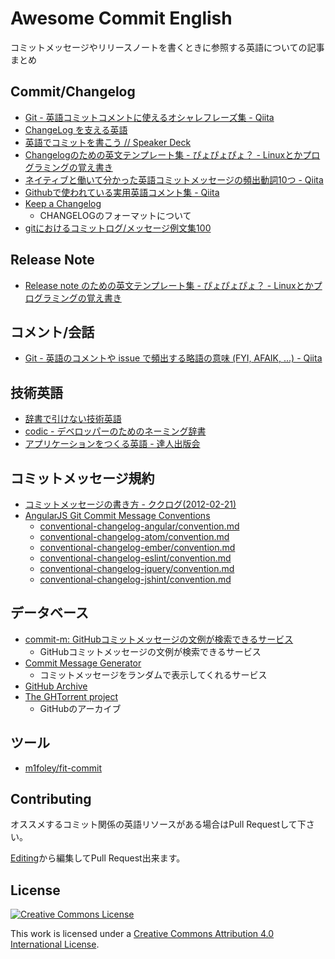 # Awesome Commit English

コミットメッセージやリリースノートを書くときに参照する英語についての記事まとめ

## Commit/Changelog

- [Git - 英語コミットコメントに使えるオシャレフレーズ集 - Qiita](http://qiita.com/ken_c_lo/items/4cb49f0fb74e8778804d)
- [ChangeLog を支える英語](https://gist.github.com/hayajo/3938098)
- [英語でコミットを書こう // Speaker Deck](https://speakerdeck.com/pwim/ying-yu-dekomitutowoshu-kou)
- [Changelogのための英文テンプレート集 - ぴょぴょぴょ？ - Linuxとかプログラミングの覚え書き](http://d.hatena.ne.jp/pyopyopyo/20070920/p1)
- [ネイティブと働いて分かった英語コミットメッセージの頻出動詞10つ - Qiita](http://qiita.com/gogotanaka/items/b65e1b081fa976e5d754)
- [Githubで使われている実用英語コメント集 - Qiita](http://qiita.com/shi_chicken/items/a5f922a3ef3aa58a1839)
- [Keep a Changelog](http://keepachangelog.com/ "Keep a Changelog")
    - CHANGELOGのフォーマットについて
- [gitにおけるコミットログ/メッセージ例文集100](http://anond.hatelabo.jp/20160725092419 "gitにおけるコミットログ/メッセージ例文集100")

## Release Note

- [Release note のための英文テンプレート集 - ぴょぴょぴょ？ - Linuxとかプログラミングの覚え書き](http://d.hatena.ne.jp/pyopyopyo/20070922/p1)

## コメント/会話

- [Git - 英語のコメントや issue で頻出する略語の意味 (FYI, AFAIK, ...) - Qiita](http://qiita.com/uasi/items/86c3a09d17792ab62dfe)

## 技術英語

- [辞書で引けない技術英語](http://linuxenglish.blog83.fc2.com/)
- [codic - デベロッパーのためのネーミング辞書](http://codic.jp/)
- [アプリケーションをつくる英語 - 達人出版会](http://tatsu-zine.com/books/english4app)

## コミットメッセージ規約

- [コミットメッセージの書き方 - ククログ(2012-02-21)](http://www.clear-code.com/blog/2012/2/21.html)
- [AngularJS Git Commit Message Conventions](https://docs.google.com/document/d/1QrDFcIiPjSLDn3EL15IJygNPiHORgU1_OOAqWjiDU5Y/edit#)
  - [conventional-changelog-angular/convention.md](https://github.com/conventional-changelog/conventional-changelog-angular/blob/master/convention.md)
  - [conventional-changelog-atom/convention.md](https://github.com/conventional-changelog/conventional-changelog-atom/blob/master/convention.md)
  - [conventional-changelog-ember/convention.md](https://github.com/conventional-changelog/conventional-changelog-ember/blob/master/convention.md)
  - [conventional-changelog-eslint/convention.md](https://github.com/conventional-changelog/conventional-changelog-eslint/blob/master/convention.md)
  - [conventional-changelog-jquery/convention.md](https://github.com/conventional-changelog/conventional-changelog-jquery/blob/master/convention.md)
  - [conventional-changelog-jshint/convention.md](https://github.com/conventional-changelog/conventional-changelog-jshint/blob/master/convention.md)

## データベース

- [commit-m: GitHubコミットメッセージの文例が検索できるサービス](http://commit-m.minamijoyo.com/)
    - GitHubコミットメッセージの文例が検索できるサービス
- [Commit Message Generator](http://whatthecommit.com/)
    - コミットメッセージをランダムで表示してくれるサービス
- [GitHub Archive](https://www.githubarchive.org/)
- [The GHTorrent project](http://ghtorrent.org/)
    - GitHubのアーカイブ

## ツール

- [m1foley/fit-commit](https://github.com/m1foley/fit-commit "m1foley/fit-commit")

## Contributing

オススメするコミット関係の英語リソースがある場合はPull Requestして下さい。

[Editing](https://github.com/azu/awesome-commit-english/edit/master/README.md "Editing awesome-commit-english/README.md at master · azu/awesome-commit-english")から編集してPull Request出来ます。

## License

[![Creative Commons License](http://i.creativecommons.org/l/by/4.0/88x31.png)](http://creativecommons.org/licenses/by/4.0/)

This work is licensed under a [Creative Commons Attribution 4.0 International License](http://creativecommons.org/licenses/by/4.0/).

